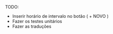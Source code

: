 TODO:
- Inserir horário de intervalo no botão ( + NOVO )
- Fazer os testes unitários
- Fazer as traduções